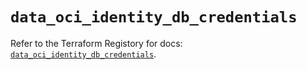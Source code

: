 # `data_oci_identity_db_credentials`

Refer to the Terraform Registory for docs: [`data_oci_identity_db_credentials`](https://registry.terraform.io/providers/oracle/oci/6.18.0/docs/data-sources/identity_db_credentials).
